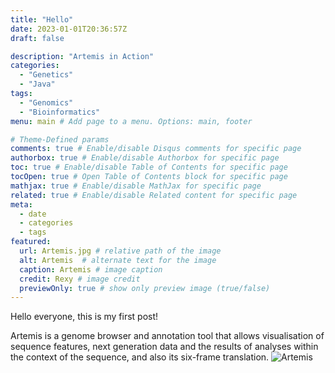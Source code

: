```yaml
---
title: "Hello"
date: 2023-01-01T20:36:57Z
draft: false

description: "Artemis in Action"
categories:
  - "Genetics"
  - "Java"
tags:
  - "Genomics"
  - "Bioinformatics"
menu: main # Add page to a menu. Options: main, footer

# Theme-Defined params
comments: true # Enable/disable Disqus comments for specific page
authorbox: true # Enable/disable Authorbox for specific page
toc: true # Enable/disable Table of Contents for specific page
tocOpen: true # Open Table of Contents block for specific page
mathjax: true # Enable/disable MathJax for specific page
related: true # Enable/disable Related content for specific page
meta:
  - date
  - categories
  - tags
featured:
  url: Artemis.jpg # relative path of the image
  alt: Artemis  # alternate text for the image
  caption: Artemis # image caption
  credit: Rexy # image credit
  previewOnly: true # show only preview image (true/false)
---
```


 Hello everyone, this is my first post!
  
 Artemis is a genome browser and annotation tool that allows visualisation of sequence features, next generation data and the results of analyses within the context of the sequence, and also its six-frame translation.
![Artemis](artemis.jpg)